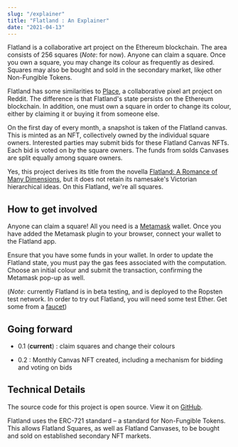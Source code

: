 ```yaml
---
slug: "/explainer"
title: "Flatland : An Explainer"
date: "2021-04-13"
---
```




Flatland is a collaborative art project on the Ethereum blockchain. The area consists of 256 squares (*Note*: for now). Anyone can claim a square. Once you own a square, you may change its colour as frequently as desired. Squares may also be bought and sold in the secondary market, like other Non-Fungible Tokens.

Flatland has some similarities to [Place](https://en.wikipedia.org/wiki/Place_(Reddit)), a collaborative pixel art project on Reddit. The difference is that Flatland's state persists on the Ethereum blockchain. In addition, one must own a square in order to change its colour, either by claiming it or buying it from someone else. 

On the first day of every month, a snapshot is taken of the Flatland canvas. This is minted as an NFT, collectively owned by the individual square owners. Interested parties may submit bids for these Flatland Canvas NFTs. Each bid is voted on by the square owners. The funds from solds Canvases are split equally among square owners.

Yes, this project derives its title from the novella [Flatland: A Romance of Many Dimensions](https://en.wikipedia.org/wiki/Flatland), but it does not retain its namesake's Victorian hierarchical ideas. On this Flatland, we're all squares.

## How to get involved



Anyone can claim a square! All you need is a [Metamask](https://metamask.io/) wallet. Once you have added the Metamask plugin to your browser, connect your wallet to the Flatland app.

Ensure that you have some funds in your wallet. In order to update the Flatland state, you must pay the gas fees associated with the computation. Choose an initial colour and submit the transaction, confirming the Metamask pop-up as well.

(*Note*: currently Flatland is in beta testing, and is deployed to the Ropsten test network. In order to try out Flatland, you will need some test Ether. Get some from a [faucet](https://faucet.ropsten.be/))

## Going forward



- 0.1 (**current**) : claim squares and change their colours

- 0.2 : Monthly Canvas NFT created, including a mechanism for bidding and voting on bids

## Technical Details



The source code for this project is open source. View it on [GitHub](https://github.com/emilioziniades/flatland).

Flatland uses the ERC-721 standard – a standard for Non-Fungible Tokens. This allows Flatland Squares, as well as Flatland Canvases, to be bought and sold on established secondary NFT markets.
